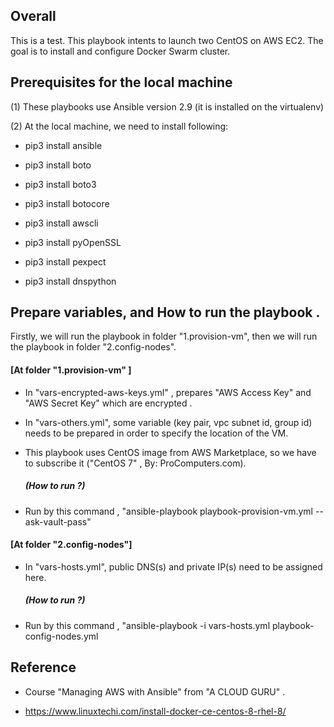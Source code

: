 ## Overall
This is a test. This playbook intents to launch two CentOS on AWS EC2.  The goal is to install and configure Docker Swarm cluster.




## Prerequisites for the local machine
(1) These playbooks use Ansible version 2.9 (it is installed on the virtualenv)

(2) At the local machine, we need to install following:

- pip3 install ansible

- pip3 install boto

- pip3 install boto3

- pip3 install botocore

- pip3 install awscli

- pip3 install pyOpenSSL

- pip3 install pexpect

- pip3 install dnspython


## Prepare variables, and How to run the playbook .

Firstly, we will run the playbook in folder "1.provision-vm", then we will run the playbook in folder "2.config-nodes".

#### [At folder "1.provision-vm" ]


- In "vars-encrypted-aws-keys.yml" , prepares "AWS Access Key" and "AWS Secret Key" which are encrypted .

- In "vars-others.yml", some variable (key pair, vpc subnet id, group id)  needs to be prepared in order to specify the location of the VM.

- This playbook uses CentOS image from AWS Marketplace, so we have to subscribe it  ("CentOS 7" ,  By: ProComputers.com). 

    ##### (How to run ?)

- Run by this command , "ansible-playbook playbook-provision-vm.yml --ask-vault-pass"

#### [At folder "2.config-nodes"]

- In "vars-hosts.yml", public DNS(s) and private IP(s) need to be assigned here.

    ##### (How to run ?)

- Run by this command , "ansible-playbook -i vars-hosts.yml playbook-config-nodes.yml




## Reference
- Course "Managing AWS with Ansible" from "A CLOUD GURU" .

- https://www.linuxtechi.com/install-docker-ce-centos-8-rhel-8/
